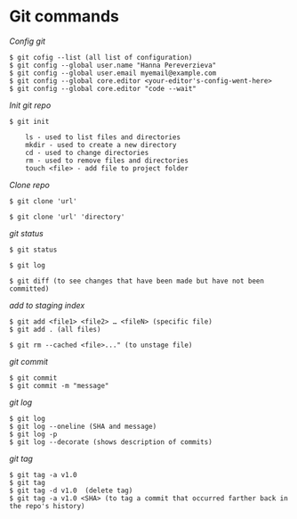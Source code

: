 # Git commands

_*Config git*_

    $ git cofig --list (all list of configuration)
    $ git config --global user.name "Hanna Pereverzieva"
    $ git config --global user.email myemail@example.com
    $ git config --global core.editor <your-editor's-config-went-here>
    $ git config --global core.editor "code --wait"


_*Init git repo*_

    $ git init
    
        ls - used to list files and directories
        mkdir - used to create a new directory
        cd - used to change directories
        rm - used to remove files and directories
        touch <file> - add file to project folder
    
    
_*Clone repo*_

    $ git clone 'url'
    
    $ git clone 'url' 'directory'
    
_*git status*_

    $ git status
    
    $ git log
    
    $ git diff (to see changes that have been made but have not been committed)
    
_*add to staging index*_

    $ git add <file1> <file2> … <fileN> (specific file)
    $ git add . (all files)
    
    $ git rm --cached <file>..." (to unstage file)

_*git commit*_

    $ git commit
    $ git commit -m "message"
    
_*git log*_

    $ git log
    $ git log --oneline (SHA and message)
    $ git log -p
    $ git log --decorate (shows description of commits)
    
_*git tag*_

    $ git tag -a v1.0
    $ git tag
    $ git tag -d v1.0  (delete tag)
    $ git tag -a v1.0 <SHA> (to tag a commit that occurred farther back in the repo's history)
    






